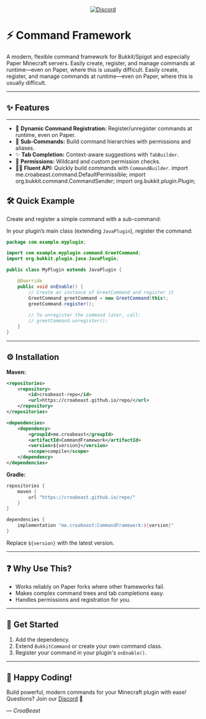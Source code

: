 <p align="center">
    <a href="https://discord.com/invite/gzzhVqgy3b" alt="Support Server">
        <img alt="Discord" src="https://img.shields.io/discord/826555143398752286?style=for-the-badge&logo=discord&label=Support%20Server&color=635aea">
    </a>
</p>

# ⚡ Command Framework

A modern, flexible command framework for Bukkit/Spigot and especially Paper Minecraft servers.
Easily create, register, and manage commands at runtime—even on Paper, where this is usually difficult.
Easily create, register, and manage commands at runtime—even on Paper, where this is usually difficult.

---

## ✨ Features

---
- 🔄 **Dynamic Command Registration:** Register/unregister commands at runtime, even on Paper.
- 🌳 **Sub-Commands:** Build command hierarchies with permissions and aliases.
- ✨ **Tab Completion:** Context-aware suggestions with `TabBuilder`.
- 🔐 **Permissions:** Wildcard and custom permission checks.
- 🧑‍💻 **Fluent API:** Quickly build commands with `CommandBuilder`.
import me.croabeast.command.DefaultPermissible;
import org.bukkit.command.CommandSender;
import org.bukkit.plugin.Plugin;
## 🛠️ Quick Example

Create and register a simple command with a sub-command:

In your plugin’s main class (extending `JavaPlugin`), register the command:

```java
package com.example.myplugin;

import com.example.myplugin.command.GreetCommand;
import org.bukkit.plugin.java.JavaPlugin;

public class MyPlugin extends JavaPlugin {

    @Override
    public void onEnable() {
        // Create an instance of GreetCommand and register it
        GreetCommand greetCommand = new GreetCommand(this);
        greetCommand.register();
        
        // To unregister the command later, call:
        // greetCommand.unregister();
    }
}
```

---

## ⚙️ Installation

**Maven:**
```xml
<repositories>
    <repository>
        <id>croabeast-repo</id>
        <url>https://croabeast.github.io/repo/</url>
    </repository>
</repositories>

<dependencies>
    <dependency>
        <groupId>me.croabeast</groupId>
        <artifactId>CommandFramework</artifactId>
        <version>${version}</version>
        <scope>compile</scope>
    </dependency>
</dependencies>
```

**Gradle:**
```groovy
repositories {
    maven {
        url "https://croabeast.github.io/repo/"
    }
}

dependencies {
    implementation "me.croabeast:CommandFramework:${version}"
}
```

Replace `${version}` with the latest version.

---

## ❓ Why Use This?

- Works reliably on Paper forks where other frameworks fail.
- Makes complex command trees and tab completions easy.
- Handles permissions and registration for you.

---

## 🚀 Get Started

1. Add the dependency.
2. Extend `BukkitCommand` or create your own command class.
3. Register your command in your plugin's `onEnable()`.

---

## 🎉 Happy Coding!

Build powerful, modern commands for your Minecraft plugin with ease!
Questions? Join our [Discord](https://discord.com/invite/gzzhVqgy3b) 💬

— *CroaBeast*
